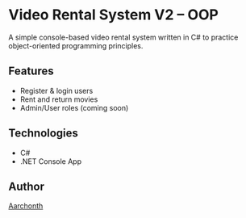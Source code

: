 # Video Rental System V2 – OOP

A simple console-based video rental system written in C# to practice object-oriented programming principles.

## Features
- Register & login users
- Rent and return movies
- Admin/User roles (coming soon)

## Technologies
- C#
- .NET Console App

## Author
[Aarchonth](https://github.com/Aarchonth)

